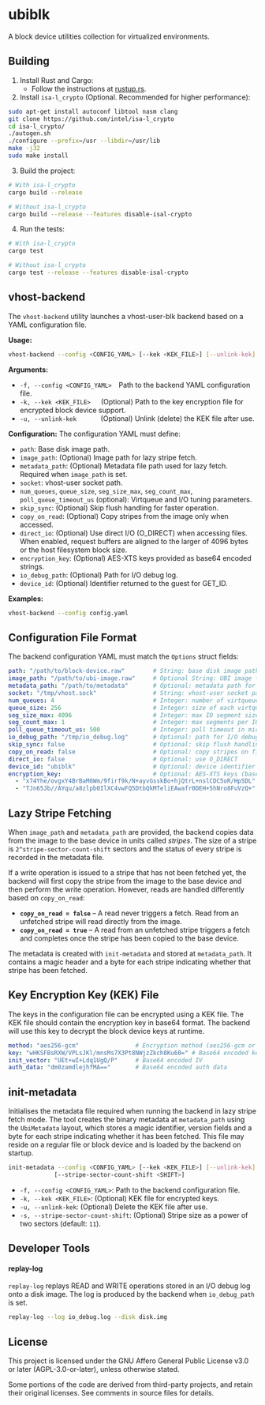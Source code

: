 # ubiblk

A block device utilities collection for virtualized environments.

## Building

1. Install Rust and Cargo:
   - Follow the instructions at [rustup.rs](https://rustup.rs/).
2. Install `isa-l_crypto` (Optional. Recommended for higher performance):

```bash
sudo apt-get install autoconf libtool nasm clang
git clone https://github.com/intel/isa-l_crypto
cd isa-l_crypto/
./autogen.sh
./configure --prefix=/usr --libdir=/usr/lib
make -j32
sudo make install
```

3. Build the project:

```bash
# With isa-l_crypto
cargo build --release

# Without isa-l_crypto
cargo build --release --features disable-isal-crypto
```

4. Run the tests:

```bash
# With isa-l_crypto
cargo test

# Without isa-l_crypto
cargo test --release --features disable-isal-crypto
```

## vhost-backend

The `vhost-backend` utility launches a vhost-user-blk backend based on a YAML
configuration file.

**Usage:**
```bash
vhost-backend --config <CONFIG_YAML> [--kek <KEK_FILE>] [--unlink-kek]
```

**Arguments:**
- `-f, --config <CONFIG_YAML>`  Path to the backend YAML configuration file.
- `-k, --kek <KEK_FILE>`   (Optional) Path to the key encryption file for encrypted block device support.
- `-u, --unlink-kek`       (Optional) Unlink (delete) the KEK file after use.

**Configuration:**
The configuration YAML must define:
- `path`: Base disk image path.
- `image_path`: (Optional) Image path for lazy stripe fetch.
- `metadata_path`: (Optional) Metadata file path used for lazy fetch. Required when `image_path` is set.
- `socket`: vhost-user socket path.
- `num_queues`, `queue_size`, `seg_size_max`, `seg_count_max`, `poll_queue_timeout_us` (optional): Virtqueue and I/O tuning parameters.
- `skip_sync`: (Optional) Skip flush handling for faster operation.
- `copy_on_read`: (Optional) Copy stripes from the image only when accessed.
- `direct_io`: (Optional) Use direct I/O (O_DIRECT) when accessing files. When enabled, request buffers are aligned to the larger of 4096 bytes or the host filesystem block size.
- `encryption_key`: (Optional) AES-XTS keys provided as base64 encoded strings.
- `io_debug_path`: (Optional) Path for I/O debug log.
- `device_id`: (Optional) Identifier returned to the guest for GET_ID.

**Examples:**
```bash
vhost-backend --config config.yaml
```

## Configuration File Format

The backend configuration YAML must match the `Options` struct fields:

```yaml
path: "/path/to/block-device.raw"        # String: base disk image path
image_path: "/path/to/ubi-image.raw"     # Optional String: UBI image for lazy fetch
metadata_path: "/path/to/metadata"       # Optional: metadata path for lazy fetch
socket: "/tmp/vhost.sock"                # String: vhost‐user socket path
num_queues: 4                            # Integer: number of virtqueues
queue_size: 256                          # Integer: size of each virtqueue
seg_size_max: 4096                       # Integer: max IO segment size (bytes)
seg_count_max: 1                         # Integer: max segments per IO
poll_queue_timeout_us: 500               # Integer: poll timeout in microseconds
io_debug_path: "/tmp/io_debug.log"       # Optional: path for I/O debug log
skip_sync: false                         # Optional: skip flush handling
copy_on_read: false                      # Optional: copy stripes on first read
direct_io: false                         # Optional: use O_DIRECT
device_id: "ubiblk"                      # Optional: device identifier
encryption_key:                          # Optional: AES‐XTS keys (base64 encoded)
  - "x74Yhe/ovgxY4BrBaM6Wm/9firf9k/N+ayvGsskBo+hjQtrL+nslCDC5oR/HpSDL"
  - "TJn65Jb//AYqu/a8zlpb0IlXC4vwFQ5DtbQkMTeliEAwafr0DEH+5hNro8FuVzQ+"
```

## Lazy Stripe Fetching

When `image_path` and `metadata_path` are provided, the backend copies data
from the image to the base device in units called *stripes*. The size of a
stripe is `2^stripe-sector-count-shift` sectors and the status of every stripe
is recorded in the metadata file.

If a write operation is issued to a stripe that has not been fetched yet, the
backend will first copy the stripe from the image to the base device and then
perform the write operation. However, reads are handled differently based on
`copy_on_read`:

- **`copy_on_read = false`** – A read never triggers a fetch. Read from an
  unfetched stripe will read directly from the image.
- **`copy_on_read = true`** – A read from an unfetched stripe triggers a fetch
  and completes once the stripe has been copied to the base device.

The metadata is created with `init-metadata` and stored at `metadata_path`.  It
contains a magic header and a byte for each stripe indicating whether that
stripe has been fetched.

## Key Encryption Key (KEK) File
The keys in the configuration file can be encrypted using a KEK file. The KEK file should contain the encryption key in base64 format. The backend will use this key to decrypt the block device keys at runtime.

```yaml
method: "aes256-gcm"                # Encryption method (aes256-gcm or none)
key: "wHKSFBsRXW/VPLsJKl/mnsMs7X3Pt8NWjzZkch8Ku60=" # Base64 encoded key
init_vector: "UEt+wI+Ldq1UgQ/P"     # Base64 encoded IV
auth_data: "dm0zamdlejhfMA=="       # Base64 encoded auth data
```

## init-metadata

Initialises the metadata file required when running the backend in lazy stripe
fetch mode. The tool creates the binary metadata at `metadata_path` using the
`UbiMetadata` layout, which stores a magic identifier, version fields and a byte
for each stripe indicating whether it has been fetched. This file may reside on
a regular file or block device and is loaded by the backend on startup.

```bash
init-metadata --config <CONFIG_YAML> [--kek <KEK_FILE>] [--unlink-kek] \
             [--stripe-sector-count-shift <SHIFT>]
```

- `-f, --config <CONFIG_YAML>`: Path to the backend configuration file.
- `-k, --kek <KEK_FILE>`: (Optional) KEK file for encrypted keys.
- `-u, --unlink-kek`: (Optional) Delete the KEK file after use.
- `-s, --stripe-sector-count-shift`: (Optional) Stripe size as a power of two
  sectors (default: `11`).


## Developer Tools

#### replay-log

`replay-log` replays READ and WRITE operations stored in an I/O debug log onto a
disk image. The log is produced by the backend when `io_debug_path` is set.

```bash
replay-log --log io_debug.log --disk disk.img
```

## License

This project is licensed under the GNU Affero General Public License v3.0 or
later (AGPL-3.0-or-later), unless otherwise stated.

Some portions of the code are derived from third-party projects, and retain
their original licenses. See comments in source files for details.
